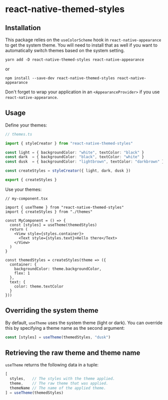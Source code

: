 # react-native-themed-styles

## Installation

This package relies on the `useColorScheme` hook in `react-native-appearance` to get the system theme.
You will need to install that as well if you want to automatically switch themes based on the system
setting.

```
yarn add -D react-native-themed-styles react-native-appearance
```
or
```
npm install --save-dev react-native-themed-styles react-native-appearance
```

Don't forget to wrap your application in an `<AppearanceProvider>` if you use `react-native-appearance`.

## Usage

Define your themes:

```ts
// themes.ts

import { styleCreator } from "react-native-themed-styles"

const light = { backgroundColor: "white", textColor: "black" }
const dark  = { backgroundColor: "black", textColor: "white" }
const dusk  = { backgroundColor: "lightbrown", textColor: "darkbrown" }

const createStyles = styleCreator({ light, dark, dusk })

export { createStyles }
```

Use your themes:

```tsx
// my-component.tsx

import { useTheme } from "react-native-themed-styles"
import { createStyles } from "./themes"

const MyComponent = () => {
  const [styles] = useTheme(themedStyles)
  return (
    <View style={styles.container}>
      <Text style={styles.text}>Hello there</Text>
    </View>
  )
}

const themedStyles = createStyles(theme => ({
  container: {
    backgroundColor: theme.backgroundColor,
    flex: 1
  },
  text: {
    color: theme.textColor
  }
}))
```

## Overriding the system theme

By default, `useTheme` uses the system theme (light or dark). You can override this by
specifying a theme name as the second argument:

```ts
const [styles] = useTheme(themedStyles, "dusk")
```

## Retrieving the raw theme and theme name

`useTheme` returns the following data in a tuple:

```ts
[
  styles,   // The styles with the theme applied.
  theme,    // The raw theme that was applied.
  themeName // The name of the applied theme.
] = useTheme(themedStyles)
```

